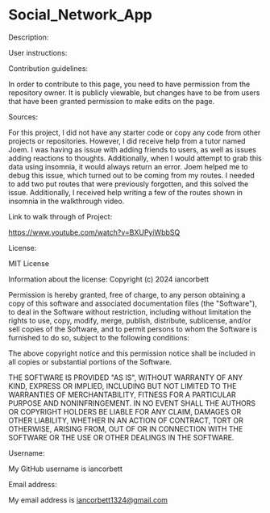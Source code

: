 # Social_Network_App

Description:



User instructions:



Contribution guidelines:

In order to contribute to this page, you need to have permission from the repository owner. It is publicly viewable, but changes have to be from users that have been granted permission to make edits on the page.


Sources:

For this project, I did not have any starter code or copy any code from other projects or repositories. However, I did receive help from a tutor named Joem. I was having as issue with adding friends to users, as well as issues adding reactions to thoughts. Additionally, when I would attempt to grab this data using insomnia, it would always return an error. Joem helped me to debug this issue, which turned out to be coming from my routes. I needed to add two put routes that were previously forgotten, and this solved the issue. Additionally, I received help writing a few of the routes shown in insomnia in the walkthrough video.

Link to walk through of Project:

https://www.youtube.com/watch?v=BXUPyiWbbSQ

License:

MIT License

Information about the license: Copyright (c) 2024 iancorbett

Permission is hereby granted, free of charge, to any person obtaining a copy of this software and associated documentation files (the "Software"), to deal in the Software without restriction, including without limitation the rights to use, copy, modify, merge, publish, distribute, sublicense, and/or sell copies of the Software, and to permit persons to whom the Software is furnished to do so, subject to the following conditions:

The above copyright notice and this permission notice shall be included in all copies or substantial portions of the Software.

THE SOFTWARE IS PROVIDED "AS IS", WITHOUT WARRANTY OF ANY KIND, EXPRESS OR IMPLIED, INCLUDING BUT NOT LIMITED TO THE WARRANTIES OF MERCHANTABILITY, FITNESS FOR A PARTICULAR PURPOSE AND NONINFRINGEMENT. IN NO EVENT SHALL THE AUTHORS OR COPYRIGHT HOLDERS BE LIABLE FOR ANY CLAIM, DAMAGES OR OTHER LIABILITY, WHETHER IN AN ACTION OF CONTRACT, TORT OR OTHERWISE, ARISING FROM, OUT OF OR IN CONNECTION WITH THE SOFTWARE OR THE USE OR OTHER DEALINGS IN THE SOFTWARE.

Username:

My GitHub username is iancorbett

Email address:

My email address is iancorbett1324@gmail.com
